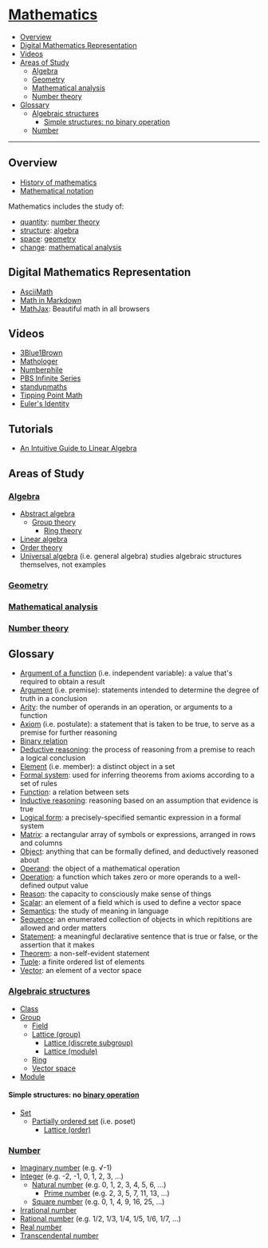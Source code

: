 # [Mathematics](https://en.wikipedia.org/wiki/Mathematics)

- [Overview](#overview)
- [Digital Mathematics Representation](#digital-mathematics-representation)
- [Videos](#videos)
- [Areas of Study](#areas-of-study)
  - [Algebra](#algebra)
  - [Geometry](#geometry)
  - [Mathematical analysis](#mathematical-analysis)
  - [Number theory](#number-theory)
- [Glossary](#glossary)
  - [Algebraic structures](#algebraic-structures)
    - [Simple structures: no binary operation](#simple-structures-no-binary-operation)
  - [Number](#number)

---

## Overview
- [History of mathematics](https://en.wikipedia.org/wiki/History_of_mathematics)
- [Mathematical notation](https://en.wikipedia.org/wiki/Mathematical_notation)

Mathematics includes the study of:
- [quantity](https://en.wikipedia.org/wiki/Quantity): [number theory](https://en.wikipedia.org/wiki/Number_theory)
- [structure](https://en.wikipedia.org/wiki/Mathematical_structure): [algebra](https://en.wikipedia.org/wiki/Algebra)
- [space](https://en.wikipedia.org/wiki/Space): [geometry](https://en.wikipedia.org/wiki/Geometry)
- [change](https://en.wikipedia.org/wiki/Calculus): [mathematical analysis](https://en.wikipedia.org/wiki/Mathematical_analysis)

## Digital Mathematics Representation
- [AsciiMath](http://asciimath.org/)
- [Math in Markdown](https://github.com/cben/mathdown/wiki/math-in-markdown)
- [MathJax](https://www.mathjax.org/): Beautiful math in all browsers

## Videos
- [3Blue1Brown](https://www.youtube.com/channel/UCYO_jab_esuFRV4b17AJtAw)
- [Mathologer](https://www.youtube.com/channel/UC1_uAIS3r8Vu6JjXWvastJg)
- [Numberphile](https://www.youtube.com/user/numberphile)
- [PBS Infinite Series](https://www.youtube.com/channel/UCs4aHmggTfFrpkPcWSaBN9g)
- [standupmaths](https://www.youtube.com/user/standupmaths)
- [Tipping Point Math](https://www.youtube.com/user/TippingPointMath)
- [Euler's Identity](https://www.youtube.com/watch?v=sKtloBAuP74)

## Tutorials
- [An Intuitive Guide to Linear Algebra](https://betterexplained.com/articles/linear-algebra-guide/)

## Areas of Study

### [Algebra](https://en.wikipedia.org/wiki/Algebra)
- [Abstract algebra](https://en.wikipedia.org/wiki/Abstract_algebra)
  - [Group theory](https://en.wikipedia.org/wiki/Group_theory)
    - [Ring theory](https://en.wikipedia.org/wiki/Ring_theory)
- [Linear algebra](https://en.wikipedia.org/wiki/Linear_algebra)
- [Order theory](https://en.wikipedia.org/wiki/Order_theory)
- [Universal algebra](https://en.wikipedia.org/wiki/Universal_algebra) (i.e. general algebra) studies algebraic structures themselves, not examples

### [Geometry](https://en.wikipedia.org/wiki/Geometry)

### [Mathematical analysis](https://en.wikipedia.org/wiki/Mathematical_analysis)

### [Number theory](https://en.wikipedia.org/wiki/Number_theory)

## Glossary
- [Argument of a function](https://en.wikipedia.org/wiki/Argument_of_a_function) (i.e. independent variable): a value that's required to obtain a result
- [Argument](https://en.wikipedia.org/wiki/Argument) (i.e. premise): statements intended to determine the degree of truth in a conclusion
- [Arity](https://en.wikipedia.org/wiki/Arity): the number of operands in an operation, or arguments to a function
- [Axiom](https://en.wikipedia.org/wiki/Axiom) (i.e. postulate): a statement that is taken to be true, to serve as a premise for further reasoning
- [Binary relation](https://en.wikipedia.org/wiki/Binary_relation)
- [Deductive reasoning](https://en.wikipedia.org/wiki/Deductive_reasoning): the process of reasoning from a premise to reach a logical conclusion
- [Element](https://en.wikipedia.org/wiki/Element_%28mathematics%29) (i.e. member): a distinct object in a set
- [Formal system](https://en.wikipedia.org/wiki/Formal_system): used for inferring theorems from axioms according to a set of rules
- [Function](https://en.wikipedia.org/wiki/Function_%28mathematics%29): a relation between sets
- [Inductive reasoning](https://en.wikipedia.org/wiki/Inductive_reasoning): reasoning based on an assumption that evidence is true
- [Logical form](https://en.wikipedia.org/wiki/Logical_form): a precisely-specified semantic expression in a formal system
- [Matrix](https://en.wikipedia.org/wiki/Matrix_%28mathematics%29): a rectangular array of symbols or expressions, arranged in rows and columns
- [Object](https://en.wikipedia.org/wiki/Mathematical_object): anything that can be formally defined, and deductively reasoned about
- [Operand](https://en.wikipedia.org/wiki/Operand): the object of a mathematical operation
- [Operation](https://en.wikipedia.org/wiki/Operation_%28mathematics%29): a function which takes zero or more operands to a well-defined output value
- [Reason](https://en.wikipedia.org/wiki/Reason): the capacity to consciously make sense of things
- [Scalar](https://en.wikipedia.org/wiki/Scalar_%28mathematics%29): an element of a field which is used to define a vector space
- [Semantics](https://en.wikipedia.org/wiki/Semantics): the study of meaning in language
- [Sequence](https://en.wikipedia.org/wiki/Sequence): an enumerated collection of objects in which repititions are allowed and order matters
- [Statement](https://en.wikipedia.org/wiki/Statement_%28logic%29): a meaningful declarative sentence that is true or false, or the assertion that it makes
- [Theorem](https://en.wikipedia.org/wiki/Theorem): a non-self-evident statement
- [Tuple](https://en.wikipedia.org/wiki/Tuple): a finite ordered list of elements
- [Vector](https://en.wikipedia.org/wiki/Vector_%28mathematics_and_physics%29): an element of a vector space

### [Algebraic structures](https://en.wikipedia.org/wiki/Algebraic_structure)
- [Class](https://en.wikipedia.org/wiki/Class_%28set_theory%29)
- [Group](https://en.wikipedia.org/wiki/Group_%28mathematics%29)
  - [Field](https://en.wikipedia.org/wiki/Field_%28mathematics%29)
  - [Lattice (group)](https://en.wikipedia.org/wiki/Lattice_%28group%29)
    - [Lattice (discrete subgroup)](https://en.wikipedia.org/wiki/Lattice_%28discrete_subgroup%29)
    - [Lattice (module)](https://en.wikipedia.org/wiki/Lattice_%28module%29)
  - [Ring](https://en.wikipedia.org/wiki/Ring_%28mathematics%29)
  - [Vector space](https://en.wikipedia.org/wiki/Vector_space)
- [Module](https://en.wikipedia.org/wiki/Module_%28mathematics%29)

#### Simple structures: no [binary operation](https://en.wikipedia.org/wiki/Binary_operation)
- [Set](https://en.wikipedia.org/wiki/Set_%28mathematics%29)
  - [Partially ordered set](https://en.wikipedia.org/wiki/Partially_ordered_set) (i.e. poset)
    - [Lattice (order)](https://en.wikipedia.org/wiki/Lattice_%28order%29)

### [Number](https://en.wikipedia.org/wiki/Number)
- [Imaginary number](https://en.wikipedia.org/wiki/Imaginary_number) (e.g. √-1)
- [Integer](https://en.wikipedia.org/wiki/Integer) (e.g. -2, -1, 0, 1, 2, 3, ...)
  - [Natural number](https://en.wikipedia.org/wiki/Natural_number) (e.g. 0, 1, 2, 3, 4, 5, 6, ...)
    - [Prime number](https://en.wikipedia.org/wiki/Prime_number) (e.g. 2, 3, 5, 7, 11, 13, ...)
  - [Square number](https://en.wikipedia.org/wiki/Square_number) (e.g. 0, 1, 4, 9, 16, 25, ...)
- [Irrational number](https://en.wikipedia.org/wiki/Irrational_number)
- [Rational number](https://en.wikipedia.org/wiki/Rational_number) (e.g. 1/2, 1/3, 1/4, 1/5, 1/6, 1/7, ...)
- [Real number](https://en.wikipedia.org/wiki/Real_number)
- [Transcendental number](https://en.wikipedia.org/wiki/Transcendental_number)
